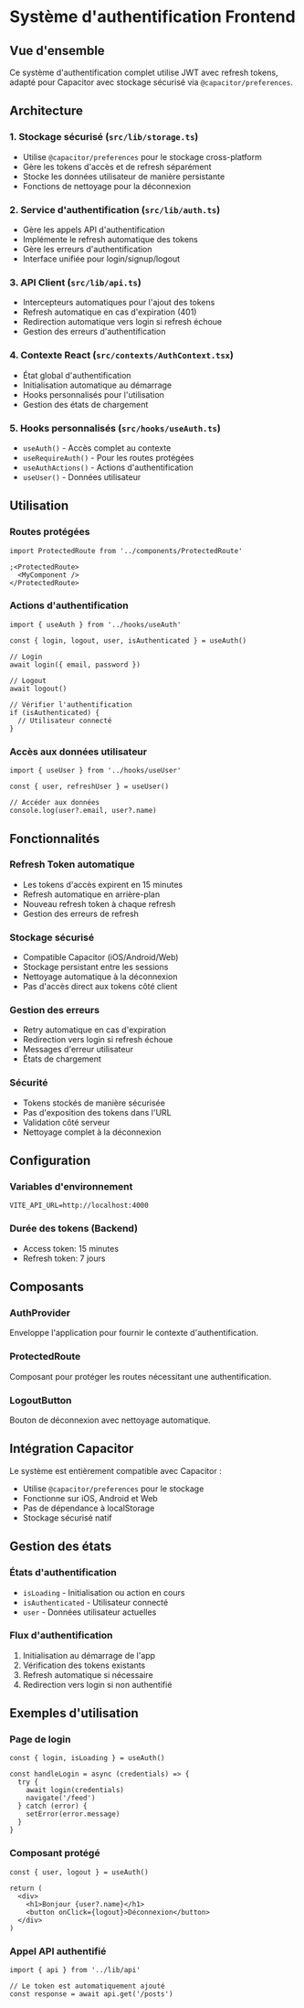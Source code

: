 # Système d'authentification Frontend

## Vue d'ensemble

Ce système d'authentification complet utilise JWT avec refresh tokens, adapté pour Capacitor avec stockage sécurisé via `@capacitor/preferences`.

## Architecture

### 1. Stockage sécurisé (`src/lib/storage.ts`)

- Utilise `@capacitor/preferences` pour le stockage cross-platform
- Gère les tokens d'accès et de refresh séparément
- Stocke les données utilisateur de manière persistante
- Fonctions de nettoyage pour la déconnexion

### 2. Service d'authentification (`src/lib/auth.ts`)

- Gère les appels API d'authentification
- Implémente le refresh automatique des tokens
- Gère les erreurs d'authentification
- Interface unifiée pour login/signup/logout

### 3. API Client (`src/lib/api.ts`)

- Intercepteurs automatiques pour l'ajout des tokens
- Refresh automatique en cas d'expiration (401)
- Redirection automatique vers login si refresh échoue
- Gestion des erreurs d'authentification

### 4. Contexte React (`src/contexts/AuthContext.tsx`)

- État global d'authentification
- Initialisation automatique au démarrage
- Hooks personnalisés pour l'utilisation
- Gestion des états de chargement

### 5. Hooks personnalisés (`src/hooks/useAuth.ts`)

- `useAuth()` - Accès complet au contexte
- `useRequireAuth()` - Pour les routes protégées
- `useAuthActions()` - Actions d'authentification
- `useUser()` - Données utilisateur

## Utilisation

### Routes protégées

```tsx
import ProtectedRoute from '../components/ProtectedRoute'

;<ProtectedRoute>
  <MyComponent />
</ProtectedRoute>
```

### Actions d'authentification

```tsx
import { useAuth } from '../hooks/useAuth'

const { login, logout, user, isAuthenticated } = useAuth()

// Login
await login({ email, password })

// Logout
await logout()

// Vérifier l'authentification
if (isAuthenticated) {
  // Utilisateur connecté
}
```

### Accès aux données utilisateur

```tsx
import { useUser } from '../hooks/useUser'

const { user, refreshUser } = useUser()

// Accéder aux données
console.log(user?.email, user?.name)
```

## Fonctionnalités

### Refresh Token automatique

- Les tokens d'accès expirent en 15 minutes
- Refresh automatique en arrière-plan
- Nouveau refresh token à chaque refresh
- Gestion des erreurs de refresh

### Stockage sécurisé

- Compatible Capacitor (iOS/Android/Web)
- Stockage persistant entre les sessions
- Nettoyage automatique à la déconnexion
- Pas d'accès direct aux tokens côté client

### Gestion des erreurs

- Retry automatique en cas d'expiration
- Redirection vers login si refresh échoue
- Messages d'erreur utilisateur
- États de chargement

### Sécurité

- Tokens stockés de manière sécurisée
- Pas d'exposition des tokens dans l'URL
- Validation côté serveur
- Nettoyage complet à la déconnexion

## Configuration

### Variables d'environnement

```env
VITE_API_URL=http://localhost:4000
```

### Durée des tokens (Backend)

- Access token: 15 minutes
- Refresh token: 7 jours

## Composants

### AuthProvider

Enveloppe l'application pour fournir le contexte d'authentification.

### ProtectedRoute

Composant pour protéger les routes nécessitant une authentification.

### LogoutButton

Bouton de déconnexion avec nettoyage automatique.

## Intégration Capacitor

Le système est entièrement compatible avec Capacitor :

- Utilise `@capacitor/preferences` pour le stockage
- Fonctionne sur iOS, Android et Web
- Pas de dépendance à localStorage
- Stockage sécurisé natif

## Gestion des états

### États d'authentification

- `isLoading` - Initialisation ou action en cours
- `isAuthenticated` - Utilisateur connecté
- `user` - Données utilisateur actuelles

### Flux d'authentification

1. Initialisation au démarrage de l'app
2. Vérification des tokens existants
3. Refresh automatique si nécessaire
4. Redirection vers login si non authentifié

## Exemples d'utilisation

### Page de login

```tsx
const { login, isLoading } = useAuth()

const handleLogin = async (credentials) => {
  try {
    await login(credentials)
    navigate('/feed')
  } catch (error) {
    setError(error.message)
  }
}
```

### Composant protégé

```tsx
const { user, logout } = useAuth()

return (
  <div>
    <h1>Bonjour {user?.name}</h1>
    <button onClick={logout}>Déconnexion</button>
  </div>
)
```

### Appel API authentifié

```tsx
import { api } from '../lib/api'

// Le token est automatiquement ajouté
const response = await api.get('/posts')
```
